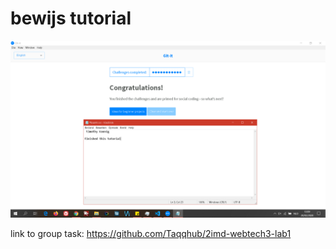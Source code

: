 # bewijs tutorial
![alt text][img]

[img]: https://github.com/tikoStudio/2imd-webtech3-portfolio/blob/master/lab1/git-screenshot.PNG "screenshot img"

link to group task:
https://github.com/Taqqhub/2imd-webtech3-lab1
